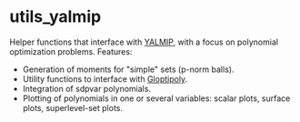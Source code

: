 # utils_yalmip
Helper functions that interface with [YALMIP](https://yalmip.github.io/), with a focus on polynomial optimization problems. Features: 

- Generation of moments for "simple" sets (p-norm balls). 
- Utility functions to interface with [Gloptipoly](http://homepages.laas.fr/henrion/software/gloptipoly/).
- Integration of sdpvar polynomials.
- Plotting of polynomials in one or several variables: scalar plots, surface plots, superlevel-set plots. 
